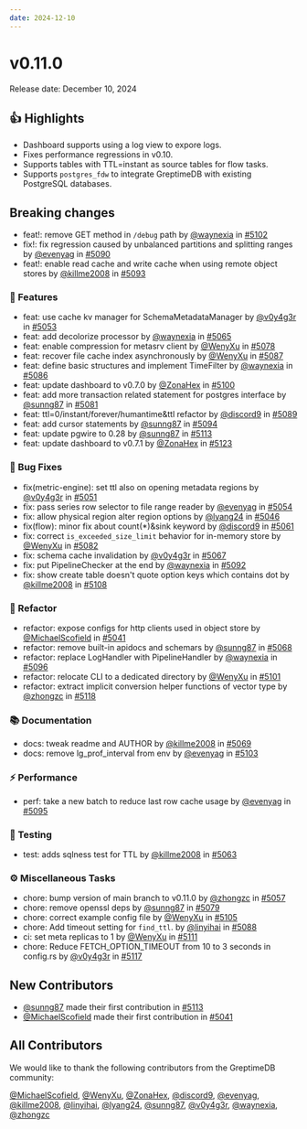 ```yaml
---
date: 2024-12-10
---
```


# v0.11.0

Release date: December 10, 2024

## 👍 Highlights

* Dashboard supports using a log view to expore logs.
* Fixes performance regressions in v0.10.
* Supports tables with TTL=instant as source tables for flow tasks.
* Supports `postgres_fdw` to integrate GreptimeDB with existing PostgreSQL databases.


## Breaking changes

* feat!: remove GET method in `/debug` path by [@waynexia](https://github.com/waynexia) in [#5102](https://github.com/GreptimeTeam/greptimedb/pull/5102)
* fix!: fix regression caused by unbalanced partitions and splitting ranges by [@evenyag](https://github.com/evenyag) in [#5090](https://github.com/GreptimeTeam/greptimedb/pull/5090)
* feat!: enable read cache and write cache when using remote object stores by [@killme2008](https://github.com/killme2008) in [#5093](https://github.com/GreptimeTeam/greptimedb/pull/5093)

### 🚀 Features

* feat: use cache kv manager for SchemaMetadataManager by [@v0y4g3r](https://github.com/v0y4g3r) in [#5053](https://github.com/GreptimeTeam/greptimedb/pull/5053)
* feat: add decolorize processor by [@waynexia](https://github.com/waynexia) in [#5065](https://github.com/GreptimeTeam/greptimedb/pull/5065)
* feat: enable compression for metasrv client by [@WenyXu](https://github.com/WenyXu) in [#5078](https://github.com/GreptimeTeam/greptimedb/pull/5078)
* feat: recover file cache index asynchronously by [@WenyXu](https://github.com/WenyXu) in [#5087](https://github.com/GreptimeTeam/greptimedb/pull/5087)
* feat: define basic structures and implement TimeFilter by [@waynexia](https://github.com/waynexia) in [#5086](https://github.com/GreptimeTeam/greptimedb/pull/5086)
* feat: update dashboard to v0.7.0 by [@ZonaHex](https://github.com/ZonaHex) in [#5100](https://github.com/GreptimeTeam/greptimedb/pull/5100)
* feat: add more transaction related statement for postgres interface by [@sunng87](https://github.com/sunng87) in [#5081](https://github.com/GreptimeTeam/greptimedb/pull/5081)
* feat: ttl=0/instant/forever/humantime&ttl refactor by [@discord9](https://github.com/discord9) in [#5089](https://github.com/GreptimeTeam/greptimedb/pull/5089)
* feat: add cursor statements by [@sunng87](https://github.com/sunng87) in [#5094](https://github.com/GreptimeTeam/greptimedb/pull/5094)
* feat: update pgwire to 0.28 by [@sunng87](https://github.com/sunng87) in [#5113](https://github.com/GreptimeTeam/greptimedb/pull/5113)
* feat: update dashboard to v0.7.1 by [@ZonaHex](https://github.com/ZonaHex) in [#5123](https://github.com/GreptimeTeam/greptimedb/pull/5123)

### 🐛 Bug Fixes

* fix(metric-engine): set ttl also on opening metadata regions by [@v0y4g3r](https://github.com/v0y4g3r) in [#5051](https://github.com/GreptimeTeam/greptimedb/pull/5051)
* fix: pass series row selector to file range reader by [@evenyag](https://github.com/evenyag) in [#5054](https://github.com/GreptimeTeam/greptimedb/pull/5054)
* fix: allow physical region alter region options by [@lyang24](https://github.com/lyang24) in [#5046](https://github.com/GreptimeTeam/greptimedb/pull/5046)
* fix(flow): minor fix about count(*)&sink keyword by [@discord9](https://github.com/discord9) in [#5061](https://github.com/GreptimeTeam/greptimedb/pull/5061)
* fix: correct `is_exceeded_size_limit` behavior for in-memory store by [@WenyXu](https://github.com/WenyXu) in [#5082](https://github.com/GreptimeTeam/greptimedb/pull/5082)
* fix: schema cache invalidation by [@v0y4g3r](https://github.com/v0y4g3r) in [#5067](https://github.com/GreptimeTeam/greptimedb/pull/5067)
* fix: put PipelineChecker at the end by [@waynexia](https://github.com/waynexia) in [#5092](https://github.com/GreptimeTeam/greptimedb/pull/5092)
* fix: show create table doesn't quote option keys which contains dot by [@killme2008](https://github.com/killme2008) in [#5108](https://github.com/GreptimeTeam/greptimedb/pull/5108)

### 🚜 Refactor

* refactor: expose configs for http clients used in object store by [@MichaelScofield](https://github.com/MichaelScofield) in [#5041](https://github.com/GreptimeTeam/greptimedb/pull/5041)
* refactor: remove built-in apidocs and schemars by [@sunng87](https://github.com/sunng87) in [#5068](https://github.com/GreptimeTeam/greptimedb/pull/5068)
* refactor: replace LogHandler with PipelineHandler by [@waynexia](https://github.com/waynexia) in [#5096](https://github.com/GreptimeTeam/greptimedb/pull/5096)
* refactor: relocate CLI to a dedicated directory by [@WenyXu](https://github.com/WenyXu) in [#5101](https://github.com/GreptimeTeam/greptimedb/pull/5101)
* refactor: extract implicit conversion helper functions of vector type by [@zhongzc](https://github.com/zhongzc) in [#5118](https://github.com/GreptimeTeam/greptimedb/pull/5118)

### 📚 Documentation

* docs: tweak readme and AUTHOR by [@killme2008](https://github.com/killme2008) in [#5069](https://github.com/GreptimeTeam/greptimedb/pull/5069)
* docs: remove lg_prof_interval from env by [@evenyag](https://github.com/evenyag) in [#5103](https://github.com/GreptimeTeam/greptimedb/pull/5103)

### ⚡ Performance

* perf: take a new batch to reduce last row cache usage by [@evenyag](https://github.com/evenyag) in [#5095](https://github.com/GreptimeTeam/greptimedb/pull/5095)

### 🧪 Testing

* test: adds sqlness test for TTL by [@killme2008](https://github.com/killme2008) in [#5063](https://github.com/GreptimeTeam/greptimedb/pull/5063)

### ⚙️ Miscellaneous Tasks

* chore: bump version of main branch to v0.11.0 by [@zhongzc](https://github.com/zhongzc) in [#5057](https://github.com/GreptimeTeam/greptimedb/pull/5057)
* chore: remove openssl deps by [@sunng87](https://github.com/sunng87) in [#5079](https://github.com/GreptimeTeam/greptimedb/pull/5079)
* chore: correct example config file by [@WenyXu](https://github.com/WenyXu) in [#5105](https://github.com/GreptimeTeam/greptimedb/pull/5105)
* chore: Add timeout setting for `find_ttl`. by [@linyihai](https://github.com/linyihai) in [#5088](https://github.com/GreptimeTeam/greptimedb/pull/5088)
* ci: set meta replicas to 1 by [@WenyXu](https://github.com/WenyXu) in [#5111](https://github.com/GreptimeTeam/greptimedb/pull/5111)
* chore:  Reduce FETCH_OPTION_TIMEOUT from 10 to 3 seconds in config.rs by [@v0y4g3r](https://github.com/v0y4g3r) in [#5117](https://github.com/GreptimeTeam/greptimedb/pull/5117)

## New Contributors

* [@sunng87](https://github.com/sunng87) made their first contribution in [#5113](https://github.com/GreptimeTeam/greptimedb/pull/5113)
* [@MichaelScofield](https://github.com/MichaelScofield) made their first contribution in [#5041](https://github.com/GreptimeTeam/greptimedb/pull/5041)

## All Contributors

We would like to thank the following contributors from the GreptimeDB community:

[@MichaelScofield](https://github.com/MichaelScofield), [@WenyXu](https://github.com/WenyXu), [@ZonaHex](https://github.com/ZonaHex), [@discord9](https://github.com/discord9), [@evenyag](https://github.com/evenyag), [@killme2008](https://github.com/killme2008), [@linyihai](https://github.com/linyihai), [@lyang24](https://github.com/lyang24), [@sunng87](https://github.com/sunng87), [@v0y4g3r](https://github.com/v0y4g3r), [@waynexia](https://github.com/waynexia), [@zhongzc](https://github.com/zhongzc)
